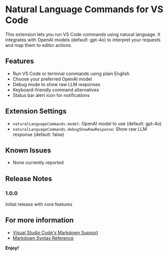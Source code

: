 # Natural Language Commands for VS Code

This extension lets you run VS Code commands using natural language. It integrates with OpenAI models (default: gpt-4o) to interpret your requests and map them to editor actions.

## Features
- Run VS Code or terminal commands using plain English
- Choose your preferred OpenAI model
- Debug mode to show raw LLM responses
- Keyboard-friendly command alternatives
- Status bar alert icon for notifications

## Extension Settings
- `naturalLanguageCommands.model`: OpenAI model to use (default: gpt-4o)
- `naturalLanguageCommands.debugShowRawResponse`: Show raw LLM response (default: false)

## Known Issues
- None currently reported

## Release Notes
### 1.0.0
Initial release with core features

## For more information

* [Visual Studio Code's Markdown Support](http://code.visualstudio.com/docs/languages/markdown)
* [Markdown Syntax Reference](https://help.github.com/articles/markdown-basics/)

**Enjoy!**
